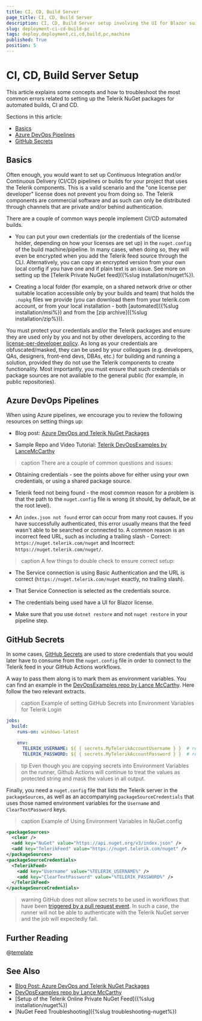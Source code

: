 ```yaml
---
title: CI, CD, Build Server
page_title: CI, CD, Build Server
description: CI, CD, Build Server setup involving the UI for Blazor suite.
slug: deployment-ci-cd-build-pc
tags: deploy,deployment,ci,cd,build,pc,machine
published: True
position: 5
---
```


# CI, CD, Build Server Setup

This article explains some concepts and how to troubleshoot the most common errors related to setting up the Telerik NuGet packages for automated builds, CI and CD.

Sections in this article:


* [Basics](#basics)
* [Azure DevOps Pipelines](#azure-devops-pipelines)
* [GitHub Secrets](#github-secrets)

## Basics

Often enough, you would want to set up Continuous Integration and/or Continuous Delivery (CI/CD) pipelines or builds for your project that uses the Telerik components. This is a valid scenario and the "one license per developer" license does not prevent you from doing so. The Telerik components are commercial software and as such can only be distributed through channels that are private and/or behind authentication.

There are a couple of common ways people implement CI/CD automated builds.

* You can put your own credentials (or the credentials of the license holder, depending on how your licenses are set up) in the `nuget.config` of the build machine/pipeline. In many cases, when doing so, they will even be encrypted when you add the Telerik feed source through the CLI. Alternatively, you can copy an encrypted version from your own local config if you have one and if plain text is an issue. See more on setting up the [Telerik Private NuGet feed]({%slug installation/nuget%}).

* Creating a local folder (for example, on a shared network drive or other suitable location accessible only by your builds and team) that holds the `.nupkg` files we provide (you can download them from your telerik.com account, or from your local installation - both [automated]({%slug installation/msi%}) and from the [zip archive]({%slug installation/zip%})).

You must protect your credentials and/or the Telerik packages and ensure they are used only by you and not by other developers, according to the [license-per-developer policy](https://www.telerik.com/purchase/license-agreement/blazor-ui). As long as your credentials are obfuscated/masked, they can be used by your colleagues (e.g. developers, QAs, designers, front-end devs, DBAs, etc.) for building and running a solution, provided they do not use the Telerik components to create functionality. Most importantly, you must ensure that such credentials or package sources are not available to the general public (for example, in public repositories). 


## Azure DevOps Pipelines

When using Azure pipelines, we encourage you to review the following resources on setting things up:

* Blog post: [Azure DevOps and Telerik NuGet Packages](https://www.telerik.com/blogs/azure-devops-and-telerik-nuget-packages)

* Sample Repo and Video Tutorial: [Telerik DevOpsExamples by LanceMcCarthy](https://github.com/LanceMcCarthy/DevOpsExamples)

>caption There are a couple of common questions and issues:

* Obtaining credentials - see the points above for either using your own credentials, or using a shared package source.

* Telerik feed not being found - the most common reason for a problem is that the path to the `nuget.config` file is wrong (it should, by default, be at the root level).

* An `index.json not found` error can occur from many root causes. If you have successfully authenticated, this error usually means that the feed wasn't able to be searched or connected to. A common reason is an incorrect feed URL, such as including a trailing slash - Correct: `https://nuget.telerik.com/nuget` and Incorrect: `https://nuget.telerik.com/nuget/`.

>caption A few things to double check to ensure correct setup:

* The Service connection is using Basic Authentication and the URL is correct (`https://nuget.telerik.com/nuget` exactly, no trailing slash).

* That Service Connection is selected as the credentials source.

* The credentials being used have a UI for Blazor license.

* Make sure that you use `dotnet restore` and not `nuget restore` in your pipeline step.


## GitHub Secrets

In some cases, [GitHub Secrets](https://docs.github.com/en/actions/configuring-and-managing-workflows/creating-and-storing-encrypted-secrets) are used to store credentials that you would later have to consume from the `nuget.config` file in order to connect to the Telerik feed in your GitHub Actions workflows.

A way to pass them along is to mark them as environment variables. You can find an example in the [DevOpsExamples repo by Lance McCarthy](https://github.com/LanceMcCarthy/DevOpsExamples). Here follow the two relevant extracts.

>caption Example of setting GitHub Secrets into Environment Variables for Telerik Login

````YAML
jobs:
  build:
    runs-on: windows-latest

    env:
      TELERIK_USERNAME: ${ { secrets.MyTelerikAccountUsername } }  # remove the space between the brackets
      TELERIK_PASSWORD: ${ { secrets.MyTelerikAccountPassword } }  # remove the space between the brackets

````

>tip Even though you are copying secrets into Environment Variables on the runner, Github Actions will continue to treat the values as protected string and mask the values in all output.

Finally, you need a `nuget.config` file that lists the Telerik server in the `packageSources`, as well as an accompanying `packageSourceCredentials` that uses those named environment variables for the `Username` and `ClearTextPassword` keys.

>caption Example of Using Environment Variables in NuGet.config

````XML
<packageSources>
  <clear />
  <add key="NuGet" value="https://api.nuget.org/v3/index.json" />
  <add key="TelerikFeed" value="https://nuget.telerik.com/nuget" />
</packageSources>
<packageSourceCredentials>
  <TelerikFeed>
    <add key="Username" value="%TELERIK_USERNAME%" />
    <add key="ClearTextPassword" value="%TELERIK_PASSWORD%" />
  </TelerikFeed>
</packageSourceCredentials>
````

>warning GitHub does not allow secrets to be used in workflows that have been [triggered by a pull request event](https://docs.github.com/en/actions/reference/events-that-trigger-workflows). In such a case, the runner will not be able to authenticate with the Telerik NuGet server and the job will expectedly fail.



## Further Reading

@[template](/_contentTemplates/common/issues-and-warnings.md#nuget-security-links)


## See Also

* [Blog Post: Azure DevOps and Telerik NuGet Packages](https://www.telerik.com/blogs/azure-devops-and-telerik-nuget-packages)
* [DevOpsExamples repo by Lance McCarthy](https://github.com/LanceMcCarthy/DevOpsExamples)
* [Setup of the Telerik Online Private NuGet Feed]({%slug installation/nuget%})
* [NuGet Feed Troubleshooting]({%slug troubleshooting-nuget%})

